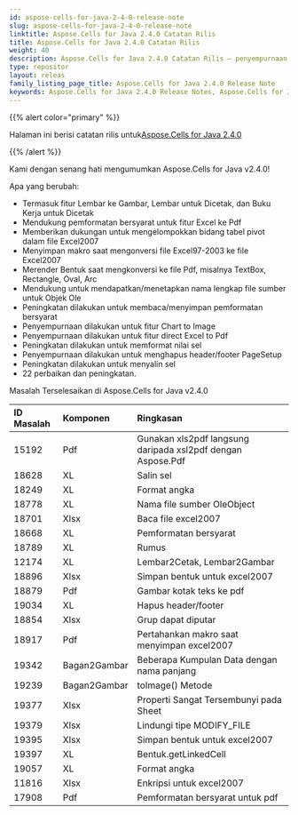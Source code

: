```yaml
---
id: aspose-cells-for-java-2-4-0-release-note
slug: aspose-cells-for-java-2-4-0-release-note
linktitle: Aspose.Cells for Java 2.4.0 Catatan Rilis
title: Aspose.Cells for Java 2.4.0 Catatan Rilis
weight: 40
description: Aspose.Cells for Java 2.4.0 Catatan Rilis – penyempurnaan terbaru, fitur baru, dan perbaikan
type: repositor
layout: releas
family_listing_page_title: Aspose.Cells for Java 2.4.0 Release Note
keywords: Aspose.Cells for Java 2.4.0 Release Notes, Aspose.Cells for Java 2.4.0 updates and fixe
---
```

{{% alert color="primary" %}} 

 Halaman ini berisi catatan rilis untuk[Aspose.Cells for Java 2.4.0](https://releases.aspose.com/cells/java/new-releases/aspose.cells-for-java-2.4.0/)

{{% /alert %}} 

 Kami dengan senang hati mengumumkan Aspose.Cells for Java v2.4.0!

 Apa yang berubah:

- Termasuk fitur Lembar ke Gambar, Lembar untuk Dicetak, dan Buku Kerja untuk Dicetak
- Mendukung pemformatan bersyarat untuk fitur Excel ke Pdf
- Memberikan dukungan untuk mengelompokkan bidang tabel pivot dalam file Excel2007
- Menyimpan makro saat mengonversi file Excel97-2003 ke file Excel2007
- Merender Bentuk saat mengkonversi ke file Pdf, misalnya TextBox, Rectangle, Oval, Arc
- Mendukung untuk mendapatkan/menetapkan nama lengkap file sumber untuk Objek Ole
- Peningkatan dilakukan untuk membaca/menyimpan pemformatan bersyarat
- Penyempurnaan dilakukan untuk fitur Chart to Image
- Penyempurnaan dilakukan untuk fitur direct Excel to Pdf
- Peningkatan dilakukan untuk memformat nilai sel
- Penyempurnaan dilakukan untuk menghapus header/footer PageSetup
- Peningkatan dilakukan untuk menyalin sel
- 22 perbaikan dan peningkatan.

 Masalah Terselesaikan di Aspose.Cells for Java v2.4.0

|**ID Masalah** |**Komponen** |**Ringkasan** |
| :- | :- | :- |
|15192 | Pdf| Gunakan xls2pdf langsung daripada xsl2pdf dengan Aspose.Pdf|
|18628 | XL| Salin sel|
|18249 | XL| Format angka|
|18778 | XL| Nama file sumber OleObject|
|18701 | Xlsx| Baca file excel2007|
|18668 | XL| Pemformatan bersyarat|
|18789 | XL| Rumus|
|12174 | XL| Lembar2Cetak, Lembar2Gambar|
|18896 | Xlsx| Simpan bentuk untuk excel2007|
|18879 | Pdf| Gambar kotak teks ke pdf|
|19034 | XL| Hapus header/footer|
|18854 | Xlsx| Grup dapat diputar|
|18917 | Pdf|Pertahankan makro saat menyimpan excel2007|
|19342 | Bagan2Gambar| Beberapa Kumpulan Data dengan nama panjang|
|19239 | Bagan2Gambar| toImage() Metode|
|19377 | Xlsx| Properti Sangat Tersembunyi pada Sheet|
|19379 | Xlsx| Lindungi tipe MODIFY_FILE|
|19395 | Xlsx| Simpan bentuk untuk excel2007|
|19397 | XL| Bentuk.getLinkedCell|
|19057 | XL| Format angka|
|11816 | Xlsx| Enkripsi untuk excel2007|
|17908 | Pdf| Pemformatan bersyarat untuk pdf|

